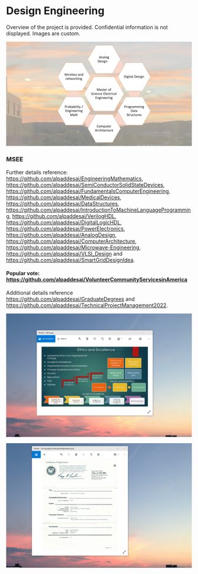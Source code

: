 # Design Engineering

Overview of the project is provided. Confidential information is not displayed. Images are custom.

![image](MSEE.jpg)

### MSEE
Further details reference: https://github.com/alpaddesai/EngineeringMathematics,  https://github.com/alpaddesai/SemiConductorSolidStateDevices,   https://github.com/alpaddesai/FundamentalsComputerEngineering, https://github.com/alpaddesai/MedicalDevices, https://github.com/alpaddesai/DataStructures,  https://github.com/alpaddesai/IntroductionToMachineLanguageProgramming, https://github.com/alpaddesai/VerilogHDL,  https://github.com/alpaddesai/DigitalLogicHDL,  https://github.com/alpaddesai/PowerElectronics, https://github.com/alpaddesai/AnalogDesign,   https://github.com/alpaddesai/ComputerArchitecture,   https://github.com/alpaddesai/Microwave-Engineering, https://github.com/alpaddesai/VLSI_Design and https://github.com/alpaddesai/SmartGridDesignIdea.

#### Popular vote: https://github.com/alpaddesai/VolunteerCommunityServicesinAmerica

Additional details reference https://github.com/alpaddesai/GraduateDegrees and https://github.com/alpaddesai/TechnicalProjectManagement2022.

![image](EthicsandExcellence.png)

![image](USCopyrightCertificate.png)
